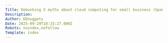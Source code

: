 ```yaml
---
Title: Debunking 5 myths about cloud computing for small business (Sponsored)
Description: 
Author: KDnuggets
Date: 2025-09-29T18:33:27.000Z
Robots: noindex,nofollow
Template: index
---
```

